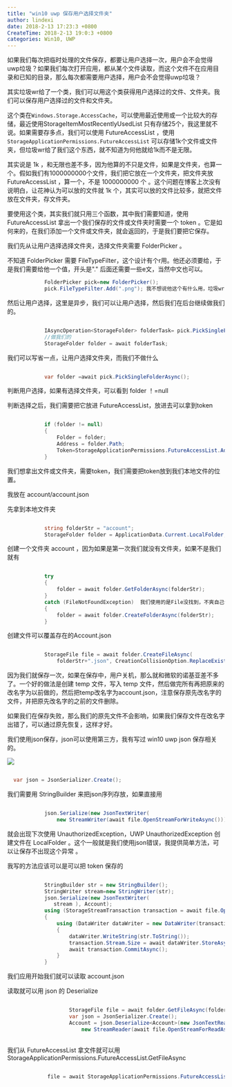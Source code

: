 ```yaml
---
title: "win10 uwp 保存用户选择文件夹"
author: lindexi
date: 2018-2-13 17:23:3 +0800
CreateTime: 2018-2-13 19:0:3 +0800
categories: Win10, UWP
---
```


如果我们每次把临时处理的文件保存，都要让用户选择一次，用户会不会觉得uwp垃圾？如果我们每次打开应用，都从某个文件读取，而这个文件不在应用目录和已知的目录，那么每次都需要用户选择，用户会不会觉得uwp垃圾？

<!--more-->



<div id="toc"></div>

其实垃圾wr给了一个类，我们可以用这个类获得用户选择过的文件、文件夹。我们可以保存用户选择过的文件和文件夹。

这个类在`Windows.Storage.AccessCache`，可以使用最近使用或一个比较大的存储，最近使用StorageItemMostRecentlyUsedList 只有存储25个，我这里就不说。如果需要存多点，我们可以使用 FutureAccessList ，使用`StorageApplicationPermissions.FutureAccessList` 可以存储1k个文件或文件夹，但垃圾wr给了我们这个东西，就不知道为何他就给1k而不是无限。

其实说是 1k ，和无限也差不多，因为他算的不只是文件，如果是文件夹，也算一个。假如我们有1000000000个文件，我们把它放在一个文件夹，把文件夹放 FutureAccessList ，算一个，不是 1000000000 个 。这个问题在博客上次没有说明白，让花神认为可以放的文件就 1k 个，其实可以放的文件比较多，就把文件放在文件夹，存文件夹。

要使用这个类，其实我们就只用三个函数，其中我们需要知道，使用 FutureAccessList 拿出一个我们保存的文件或文件夹时需要一个 token 。它是如何来的，在我们添加一个文件或文件夹，就会返回的，于是我们要把它保存。

我们先从让用户选择选择文件夹，选择文件夹需要 FolderPicker 。

不知道 FolderPicker 需要 FileTypeFilter，这个设计有个r用。他还必须要给，于是我们需要给他一个值，开头是"." 后面还需要一些e文，当然中文也可以。

```csharp
            FolderPicker pick=new FolderPicker();
            pick.FileTypeFilter.Add(".png"); 我不想说他这个有什么用，垃圾wr
```

然后让用户选择，这里是异步，我们可以让用户选择，然后我们在后台继续做我们的。

```csharp

            IAsyncOperation<StorageFolder> folderTask= pick.PickSingleFolderAsync();
            //做我们的 
            StorageFolder folder = await folderTask;
```

我们可以写省一点，让用户选择文件夹，而我们不做什么

```csharp

            var folder =await pick.PickSingleFolderAsync();

```

判断用户选择，如果有选择文件夹，可以看到 folder ！=null

判断选择之后，我们需要把它放进 FutureAccessList，放进去可以拿到token

```csharp

            if (folder != null)
            {
                Folder = folder;
                Address = folder.Path;
                Token=StorageApplicationPermissions.FutureAccessList.Add(folder);
            }
```

我们想拿出文件或文件夹，需要token，我们需要把token放到我们本地文件的位置。

我放在 account/account.json 

先拿到本地文件夹

```csharp

            string folderStr = "account";
            StorageFolder folder = ApplicationData.Current.LocalFolder;
```

创建一个文件夹 account ，因为如果是第一次我们就没有文件夹，如果不是我们就有

```csharp

            try
            {
                folder = await folder.GetFolderAsync(folderStr);
            }
            catch (FileNotFoundException)  我们使用的是File没找到，不爽自己做一个Folder没找到
            {
                folder = await folder.CreateFolderAsync(folderStr);
            }
```

创建文件可以覆盖存在的Account.json

```csharp

            StorageFile file = await folder.CreateFileAsync(
                folderStr+".json", CreationCollisionOption.ReplaceExisting);
```

因为我们就保存一次，如果在保存中，用户关机，那么就和微软的诺基亚差不多了。一个好的做法是创建 temp 文件，写入 temp 文件，然后做完所有再把原来的改名字为以前做的，然后把temp改名字为account.json，注意保存原先改名字的文件，并把原先改名字的之前的文件删除。

如果我们在保存失败，那么我们的原先文件不会影响，如果我们保存文件在改名字出错了，可以通过原先恢复，这样才好。

我们使用json保存，json可以使用第三方，我有写过 win10 uwp json 保存相关的。

![](http://jycloud.9uads.com/web/GetObject.aspx?filekey=eb992e37cd0bd5c07ae125648f6328bb)

```csharp

  var json = JsonSerializer.Create();
```
 
我们需要用 StringBuilder 来把json序列存放，如果直接用

```csharp

            json.Serialize(new JsonTextWriter(
                new StreamWriter(await file.OpenStreamForWriteAsync())), Account);
```

就会出现下次使用 UnauthorizedException，UWP UnauthorizedException 创建文件在 LocalFolder 。这个一般就是我们使用json错误，我提供简单方法，可以让保存不出现这个异常
。

我写的方法应该可以是可以把 token 保存的

```csharp

            StringBuilder str = new StringBuilder();
            StringWriter stream=new StringWriter(str);
            json.Serialize(new JsonTextWriter(
               stream ), Account);
            using (StorageStreamTransaction transaction = await file.OpenTransactedWriteAsync())
            {
                using (DataWriter dataWriter = new DataWriter(transaction.Stream))
                {
                    dataWriter.WriteString(str.ToString());
                    transaction.Stream.Size = await dataWriter.StoreAsync();
                    await transaction.CommitAsync();
                }
            }
```

我们应用开始我们就可以读取 account.json

读取就可以用 json 的 Deserialize

```csharp

                    StorageFile file = await folder.GetFileAsync(folderStr + ".json");
                    var json = JsonSerializer.Create();
                    Account = json.Deserialize<Account>(new JsonTextReader(
                        new StreamReader(await file.OpenStreamForReadAsync())));
          
```



我们从 FutureAccessList 拿文件就可以用 StorageApplicationPermissions.FutureAccessList.GetFileAsync 

```csharp

             file = await StorageApplicationPermissions.FutureAccessList.GetFileAsync(Account.Token);

```




